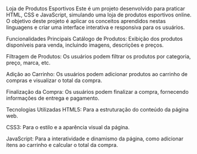 Loja de Produtos Esportivos
Este é um projeto desenvolvido para praticar HTML, CSS e JavaScript, simulando uma loja de produtos esportivos online. O objetivo deste projeto é aplicar os conceitos aprendidos nestas linguagens e criar uma interface interativa e responsiva para os usuários.

Funcionalidades Principais
Catálogo de Produtos: Exibição dos produtos disponíveis para venda, incluindo imagens, descrições e preços.

Filtragem de Produtos: Os usuários podem filtrar os produtos por categoria, preço, marca, etc.

Adição ao Carrinho: Os usuários podem adicionar produtos ao carrinho de compras e visualizar o total da compra.

Finalização da Compra: Os usuários podem finalizar a compra, fornecendo informações de entrega e pagamento.

Tecnologias Utilizadas
HTML5: Para a estruturação do conteúdo da página web.

CSS3: Para o estilo e a aparência visual da página.

JavaScript: Para a interatividade e dinamismo da página, como adicionar itens ao carrinho e calcular o total da compra.
